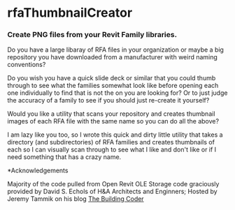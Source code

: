 rfaThumbnailCreator
===================

### Create PNG files from your Revit Family libraries.

Do you have a large libaray of RFA files in your organization or maybe a big repository you have downloaded from a manufacturer with weird naming conventions?

Do you wish you have a quick slide deck or similar that you could thumb through to see what the families somewhat look like before opening each one individually to find that is not the on you are looking for? Or to just judge the accuracy of a family to see if you should just re-create it yourself?

Would you like a utility that scans your repository and creates thumbnail images of each RFA file with the same name so you can do all the above?

I am lazy like you too, so I wrote this quick and dirty little utility that takes a directory (and subdirectories) of RFA families and creates thumbnails of each so I can visually scan through to see what I like and don't like or if I need something that has a crazy name.

*Acknowledgements

Majority of the code pulled from Open Revit OLE Storage code graciously provided by David S. Echols of H&A Architects and Enginners; Hosted by Jeremy Tammik on his blog [The Building Coder](http://thebuildingcoder.typepad.com/blog/2010/06/open-revit-ole-storage.html)


